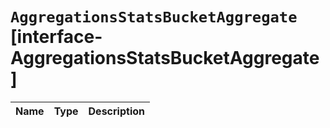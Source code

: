 # `AggregationsStatsBucketAggregate` [interface-AggregationsStatsBucketAggregate]

| Name | Type | Description |
| - | - | - |
